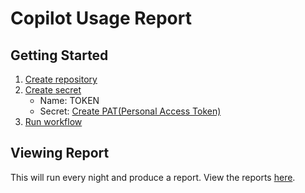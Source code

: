 # Copilot Usage Report


## Getting Started

1. [Create repository](https://github.com/new?template_name=copilot-usage-template&template_owner=austenstone)
2. [Create secret](../../settings/secrets/actions/new)
   - Name: TOKEN
   - Secret: [Create PAT(Personal Access Token)](https://github.com/settings/tokens/new?scopes=admin:org)
3. [Run workflow](../../actions/workflows/copilot-usage.yml)

## Viewing Report

This will run every night and produce a report. View the reports [here](../../actions/workflows/copilot-usage.yml).
